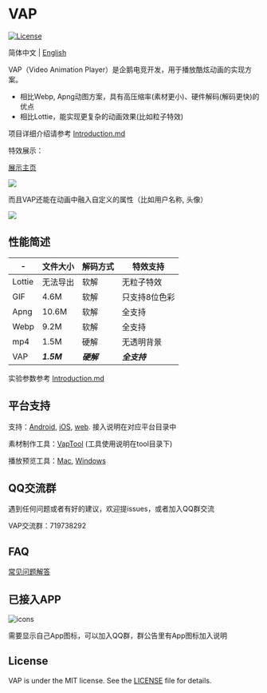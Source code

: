 # VAP

[![License](https://img.shields.io/badge/license-MIT-blue.svg?style=flat)](http://opensource.org/licenses/MIT)

简体中文 | [English](./README_en.md)

VAP（Video Animation Player）是企鹅电竞开发，用于播放酷炫动画的实现方案。

* 相比Webp, Apng动图方案，具有高压缩率(素材更小)、硬件解码(解码更快)的优点
* 相比Lottie，能实现更复杂的动画效果(比如粒子特效)


项目详细介绍请参考 [Introduction.md](./Introduction.md)


特效展示：

[展示主页](https://egame.qq.com/vap)

![](./images/anim1.gif)

而且VAP还能在动画中融入自定义的属性（比如用户名称, 头像）

![](./images/anim2.gif)



## 性能简述


-|文件大小|解码方式|特效支持
---|---|---|---
Lottie|无法导出|软解|无粒子特效
GIF|4.6M|软解|只支持8位色彩
Apng|10.6M|软解|全支持
Webp|9.2M|软解|全支持
mp4|1.5M|硬解|无透明背景
VAP|***1.5M***|***硬解***|***全支持***


实验参数参考 [Introduction.md](./Introduction.md)


## 平台支持

支持：[Android](./Android), [iOS](./iOS), [web](./web). 接入说明在对应平台目录中

素材制作工具：[VapTool](./tool) (工具使用说明在tool目录下)

播放预览工具：[Mac](https://github.com/Tencent/vap/releases/download/VapPreview1.1.0/vap-player-1.1.0.dmg), [Windows](https://github.com/Tencent/vap/releases/download/VapPreview1.1.0/vap-player_1.1.0.exe)


## QQ交流群

遇到任何问题或者有好的建议，欢迎提issues，或者加入QQ群交流

VAP交流群：719738292


## FAQ

[常见问题解答](https://github.com/Tencent/vap/wiki/FAQ)


## 已接入APP


![icons](https://user-images.githubusercontent.com/3285051/135008101-d24be9ac-70ed-4f78-bec9-0cc0a66a0ae3.png)


需要显示自己App图标，可以加入QQ群，群公告里有App图标加入说明

## License

VAP is under the MIT license. See the [LICENSE](./LICENSE.txt) file for details.
